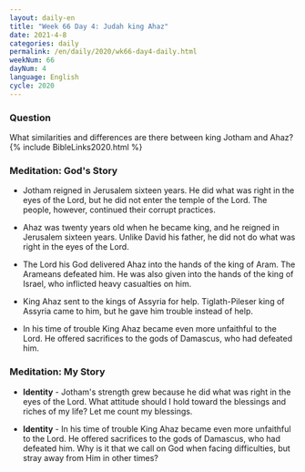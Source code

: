 ```yaml
---
layout: daily-en
title: "Week 66 Day 4: Judah king Ahaz"
date: 2021-4-8
categories: daily
permalink: /en/daily/2020/wk66-day4-daily.html
weekNum: 66
dayNum: 4
language: English
cycle: 2020
---
```

### Question     
What similarities and differences are there between king Jotham and Ahaz?
{% include BibleLinks2020.html %} 

### Meditation: God's Story   
+ Jotham reigned in Jerusalem sixteen years. He did what was right in the eyes of the Lord, but he did not enter the temple of the Lord. The people, however, continued their corrupt practices. 

+ Ahaz was twenty years old when he became king, and he reigned in Jerusalem sixteen years. Unlike David his father, he did not do what was right in the eyes of the Lord. 

+ The Lord his God delivered Ahaz into the hands of the king of Aram. The Arameans defeated him. He was also given into the hands of the king of Israel, who inflicted heavy casualties on him. 

+ King Ahaz sent to the kings of Assyria for help. Tiglath-Pileser king of Assyria came to him, but he gave him trouble instead of help. 

+ In his time of trouble King Ahaz became even more unfaithful to the Lord. He offered sacrifices to the gods of Damascus, who had defeated him. 

### Meditation: My Story   
+ **Identity** - Jotham's strength grew because he did what was right in the eyes of the Lord. What attitude should I hold toward the blessings and riches of my life? Let me count my blessings. 

+ **Identity** - In his time of trouble King Ahaz became even more unfaithful to the Lord. He offered sacrifices to the gods of Damascus, who had defeated him. Why is it that we call on God when facing difficulties, but stray away from Him in other times? 